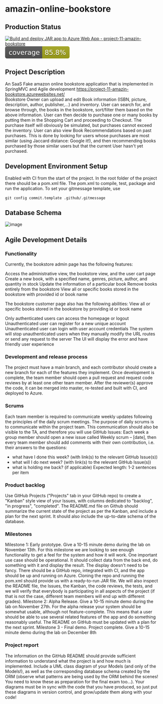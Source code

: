 # amazin-online-bookstore
## Production Status
[![Build and deploy JAR app to Azure Web App - project-11-amazin-bookstore](https://github.com/pumped-up-kicks/amazin-online-bookstore/actions/workflows/main_project-11-amazin-bookstore.yml/badge.svg)](https://github.com/pumped-up-kicks/amazin-online-bookstore/actions/workflows/main_project-11-amazin-bookstore.yml)
![Code Coverage](./.github/badges/jacoco.svg)

## Project Description 
An SaaS Fake amazon online bookstore application that is implemented in SpringMVC and Agile development https://project-11-amazin-bookstore.azurewebsites.net/
</br>
Bookstore Owner can upload and edit Book information (ISBN, picture, description, author, publisher,...) and inventory. User can search for, and browse through, the books in the bookstore, sort/filter them based on the above information. User can then decide to purchase one or many books by putting them in the Shopping Cart and proceeding to Checkout. The purchase itself will obviously be simulated, but purchases cannot exceed the inventory. User can also view Book Recommendations based on past purchases. This is done by looking for users whose purchases are most similar (using Jaccard distance: Google it!), and then recommending books purchased by those similar users but that the current User hasn't yet purchased.

## Development Environment Setup

Enabled with CI from the start of the project. In the root folder of the project there should be a pom.xml file. The pom.xml to compile, test, package and run the application.
To set your gitmessage template, use
```agsl
git config commit.template .github/.gitmessage
```

## Database Schema
![image](https://github.com/pumped-up-kicks/amazin-online-bookstore/assets/76576373/76e90c23-5b24-4a8e-a19a-98337f85cf07)

## Agile Development Details
### Functionality
Currently, the bookstore admin page has the following features:

Access the administrative view, the bookstore view, and the user cart page
Create a new book, with a specified name, genres, picture, author, and quantity in stock
Update the information of a particular book
Remove books entirely from the bookstore
View all or specific books stored in the bookstore with provided id or book name

The bookstore customer page also has the following abilities:
View all or specific books stored in the bookstore by providing id or book name
<!--
Add items to their cart
View cart items
Change quantities of specific items in cart
Remove items completely from cart
Guests finally have the following abilities:
-->
<!--
See their purchase history (NEW)
See a recommendations page (NEW)
-->
Only authenticated users can access the homepage or logout
Unauthenticated user can register for a new unique account
Unauthenticated user can login with user account credentials
The system will stop unauthenticated users when they manually modify the URL routes or send any request to the server
The UI will display the error and have friendly user experience
<!--
The system:
Integrated with AOP for logging (NEW)
Better documentation of endpoints (NEW)
More descriptive display of failures / more user-friendly (NEW)
-->

### Development and release process
The project must have a main branch, and each contributor should create a new branch for each of the
features they implement. Once development is complete, the team member should open a pull request
and request code reviews by at least one other team member. After the reviewer(s) approve the code, it
can be merged into master, re-tested and built with CI, and deployed to Azure.

### Scrums
Each team member is required to communicate weekly updates following the principles of the daily
scrum meetings. The purpose of daily scrums is to communicate within the project team. This
communication should also be visible to the TA, and therefore you will use GitHub Issues:
Each week a group member should open a new issue called Weekly scrum – [date], then every team
member should add comments with their own contribution, i.e. their answers to the questions:
- what have I done this week? (with link(s) to the relevant GitHub Issue(s))
- what will I do next week? (with link(s) to the relevant GitHub Issue(s))
- what is holding me back? (if applicable)
Expected length: 1-2 sentences per item

### Product backlog
Use GitHub Projects ("Projects" tab in your GitHub repo) to create a "Kanban" style view of your
Issues, with columns dedicated to "backlog", "in progress", "completed". The README.md file on
Github should summarize the current state of the project as per the Kanban, and include a plan for the
next sprint. It should also include the up-to-date schema of the database.

### Milestones
Milestone 1: Early prototype. Give a 10-15 minute demo during the lab on November 13th.
For this milestone we are looking to see enough functionality to get a feel for the system and how it will
work. One important use case should be operational. It should collect data from the back end, do
something with it and display the result. The display doesn't need to be fancy. There should be a GitHub
repo, integrated with CI, and the app should be up and running on Azure. Cloning the repo and running
the pom.xml should provide us with a ready-to-run JAR file.
We will also inspect the README file, the Issues, the Kanban, the code reviews, the tests, and we will
verify that everybody is participating in all aspects of the project (if that is not the case, different team
members will end up with different grades).
Milestone 2: Alpha Release. Give a 10-15 minute demo during the lab on November 27th.
For the alpha release your system should be somewhat usable, although not feature-complete. This
means that a user should be able to use several related features of the app and do something reasonably
useful. The README on GitHub must be updated with a plan for the next sprint.
Milestone 3 - Final demo. Project complete. Give a 10-15 minute demo during the lab on December 8th

### Project report
The information on the GitHub README should provide sufficient information to understand what the
project is and how much is implemented. Include a UML class diagram of your Models (and only of the
Models!), as well as the corresponding database schema created by the ORM (observe what patterns are
being used by the ORM behind the scenes! You need to know these as preparation for the final exam
too...). Your diagrams must be in sync with the code that you have produced, so just put these diagrams
in version control, and grow/update them along with your code!
